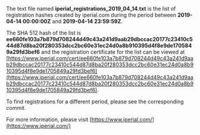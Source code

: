 The text file named **iperial_registrations_2019_04_14.txt** is the list of registration hashes created by iperial.com during the period between **2019-04-14 00:00:00Z** and **2019-04-14 23:59:59Z**.

The SHA 512 hash of the list is **ee660fe103a7b879d708244d49c43a241d9aab29dbccac20177c23410c544d87d8ba20f280353dcc2bc60e31ec24d0a8b910395d4f8e9de1705849a29fd3bef6** and the registration certificate for the list can be viewed at [https://www.iperial.com/cert/ee660fe103a7b879d708244d49c43a241d9aab29dbccac20177c23410c544d87d8ba20f280353dcc2bc60e31ec24d0a8b910395d4f8e9de1705849a29fd3bef6](https://www.iperial.com/cert/ee660fe103a7b879d708244d49c43a241d9aab29dbccac20177c23410c544d87d8ba20f280353dcc2bc60e31ec24d0a8b910395d4f8e9de1705849a29fd3bef6).

To find registrations for a different period, please see the corresponding commit.

For more information, please visit [https://www.iperial.com/](https://www.iperial.com/)
